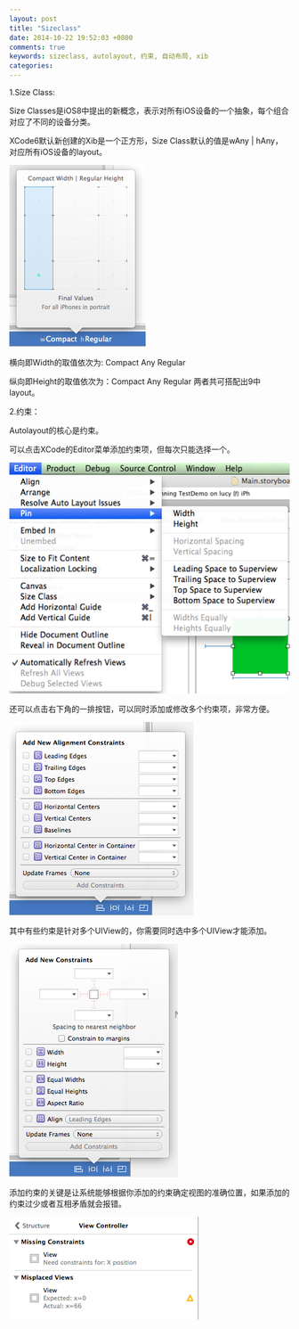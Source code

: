 ```yaml
---
layout: post
title: "Sizeclass"
date: 2014-10-22 19:52:03 +0800
comments: true
keywords: sizeclass, autolayout, 约束, 自动布局, xib
categories: 
---
```


1.Size Class:

Size Classes是iOS8中提出的新概念，表示对所有iOS设备的一个抽象，每个组合对应了不同的设备分类。

XCode6默认新创建的Xib是一个正方形，Size Class默认的值是wAny | hAny，对应所有iOS设备的layout。

![](/images/sizeclass/0.png)

横向即Width的取值依次为: Compact Any Regular

纵向即Height的取值依次为：Compact Any Regular
两者共可搭配出9中layout。


2.约束：

Autolayout的核心是约束。

可以点击XCode的Editor菜单添加约束项，但每次只能选择一个。

![](/images/sizeclass/1.png)

还可以点击右下角的一排按钮，可以同时添加或修改多个约束项，非常方便。

![](/images/sizeclass/2.png)

其中有些约束是针对多个UIView的，你需要同时选中多个UIView才能添加。

![](/images/sizeclass/3.png)

添加约束的关键是让系统能够根据你添加的约束确定视图的准确位置，如果添加的约束过少或者互相矛盾就会报错。

![](/images/sizeclass/4.png)
